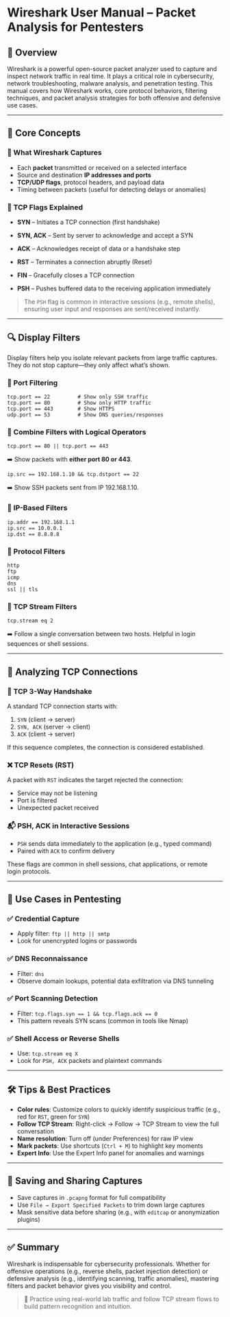 # Wireshark User Manual – Packet Analysis for Pentesters

## 📘 Overview

Wireshark is a powerful open-source packet analyzer used to capture and inspect network traffic in real time. It plays a critical role in cybersecurity, network troubleshooting, malware analysis, and penetration testing. This manual covers how Wireshark works, core protocol behaviors, filtering techniques, and packet analysis strategies for both offensive and defensive use cases.

---

## 🧠 Core Concepts

### 🔹 What Wireshark Captures

- Each **packet** transmitted or received on a selected interface
- Source and destination **IP addresses and ports**
- **TCP/UDP flags**, protocol headers, and payload data
- Timing between packets (useful for detecting delays or anomalies)

### 🔹 TCP Flags Explained

- **SYN** – Initiates a TCP connection (first handshake)
- **SYN, ACK** – Sent by server to acknowledge and accept a SYN
- **ACK** – Acknowledges receipt of data or a handshake step


- **RST** – Terminates a connection abruptly (Reset)
- **FIN** – Gracefully closes a TCP connection
- **PSH** – Pushes buffered data to the receiving application immediately

> The `PSH` flag is common in interactive sessions (e.g., remote shells), ensuring user input and responses are sent/received instantly.

---

## 🔍 Display Filters

Display filters help you isolate relevant packets from large traffic captures. They do not stop capture—they only affect what’s shown.

### 🔸 Port Filtering

```wireshark
tcp.port == 22         # Show only SSH traffic
tcp.port == 80         # Show only HTTP traffic
tcp.port == 443        # Show HTTPS
udp.port == 53         # Show DNS queries/responses
```

### 🔸 Combine Filters with Logical Operators

```wireshark
tcp.port == 80 || tcp.port == 443
```

➡️ Show packets with **either port 80 or 443**.

```wireshark
ip.src == 192.168.1.10 && tcp.dstport == 22
```

➡️ Show SSH packets sent from IP 192.168.1.10.

### 🔸 IP-Based Filters

```wireshark
ip.addr == 192.168.1.1
ip.src == 10.0.0.1
ip.dst == 8.8.8.8
```

### 🔸 Protocol Filters

```wireshark
http
ftp
icmp
dns
ssl || tls
```

### 🔸 TCP Stream Filters

```wireshark
tcp.stream eq 2
```

➡️ Follow a single conversation between two hosts. Helpful in login sequences or shell sessions.

---

## 📡 Analyzing TCP Connections

### 🔁 TCP 3-Way Handshake

A standard TCP connection starts with:

1. `SYN` (client → server)
2. `SYN, ACK` (server → client)
3. `ACK` (client → server)

If this sequence completes, the connection is considered established.

### ❌ TCP Resets (RST)

A packet with `RST` indicates the target rejected the connection:

- Service may not be listening
- Port is filtered
- Unexpected packet received

### 📬 PSH, ACK in Interactive Sessions

- `PSH` sends data immediately to the application (e.g., typed command)
- Paired with `ACK` to confirm delivery

These flags are common in shell sessions, chat applications, or remote login protocols.

---

## 🎯 Use Cases in Pentesting

### ✅ Credential Capture

- Apply filter: `ftp || http || smtp`
- Look for unencrypted logins or passwords

### ✅ DNS Reconnaissance

- Filter: `dns`
- Observe domain lookups, potential data exfiltration via DNS tunneling

### ✅ Port Scanning Detection

- Filter: `tcp.flags.syn == 1 && tcp.flags.ack == 0`
- This pattern reveals SYN scans (common in tools like Nmap)

### ✅ Shell Access or Reverse Shells

- Use: `tcp.stream eq X`
- Look for `PSH, ACK` packets and plaintext commands

---

## 🛠 Tips & Best Practices

- **Color rules**: Customize colors to quickly identify suspicious traffic (e.g., red for `RST`, green for `SYN`)
- **Follow TCP Stream**: Right-click → Follow → TCP Stream to view the full conversation
- **Name resolution**: Turn off (under Preferences) for raw IP view
- **Mark packets**: Use shortcuts (`Ctrl + M`) to highlight key moments
- **Expert Info**: Use the Expert Info panel for anomalies and warnings

---

## 💾 Saving and Sharing Captures

- Save captures in `.pcapng` format for full compatibility
- Use `File → Export Specified Packets` to trim down large captures
- Mask sensitive data before sharing (e.g., with `editcap` or anonymization plugins)

---

## ✅ Summary

Wireshark is indispensable for cybersecurity professionals. Whether for offensive operations (e.g., reverse shells, packet injection detection) or defensive analysis (e.g., identifying scanning, traffic anomalies), mastering filters and packet behavior gives you visibility and control.

> 📌 Practice using real-world lab traffic and follow TCP stream flows to build pattern recognition and intuition.

